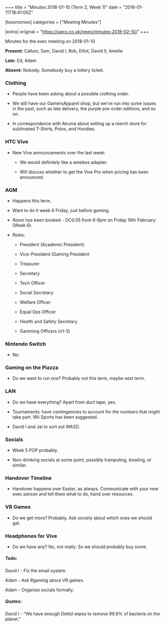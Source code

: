 +++
title = "Minutes 2018-01-10 (Term 2, Week 1)"
date = "2018-01-11T18:41:00Z"

[taxonomies]
categories = ["Meeting Minutes"]

[extra]
original = "https://uwcs.co.uk/news/minutes-2018-02-10/"
+++

<p>Minutes for the exec meeting on 2018-01-10</p>

<!-- more -->

**Present:** Callum, Sam, David I, Rob, Elliot, David II, Amelie

**Late:** Ed, Adam

**Absent:** Nobody. Somebody buy a lottery ticket.

  

### **Clothing**

- People have been asking about a possible clothing order.

- We still have our GamersApparel shop, but we've run into some issues in the past, such as late delivery, the purple pre-order editions, and so on.

- In correspondance with Akuma about setting up a merch store for sublimated T-Shirts, Polos, and Hoodies.

  

### **HTC Vive**

- New Vive announcements over the last week:

  - We would definitely like a wireless adapter.

  - Will discuss whether to get the Vive Pro when pricing has been announced.

  

### **AGM**

- Happens this term.

- Want to do it week 6 Friday, just before gaming.

- Room has been booked - OC0.05 from 6-8pm on Friday 16th February (Week 6).

- Roles:

  - President (Academic President)

  - Vice-President (Gaming President

  - Treasurer

  - Secretary

  - Tech Officer

  - Social Secretary

  - Welfare Officer

  - Equal Ops Officer

  - Health and Safety Secretary

  - Gamming Officers (x1-3)

  

### **Nintendo Switch**

- No.

  

### **Gaming on the Piazza**

- Do we want to run one? Probably not this term, maybe next term.

  

### **LAN**

- Do we have everything? Apart from duct tape, yes.

- Tournaments: have contingencies to account for the numbers that might take part. Wii Sports has been suggested.

- David I and Jai to sort out WASD.

  

### **Socials**

- Week 5 POP probably.

- Non-drinking socials at some point, possibly trampoling, bowling, or similar.

  

### **Handover Timeline**

- Handover happens over Easter, as always. Communicate with your new exec person and tell them what to do, hand over resources.

  

### **VR Games**

- Do we get more? Probably. Ask society about which ones we should get.

  

### **Headphones for Vive**

- Do we have any? No, not really. So we should probably buy some.

  

##### **Todo:**

David I - Fix the email system.

Adam - Ask \#gaming about VR games.

Adam - Organise socials formally.

  

##### **Quotes:**

David I - "We have enough Dettol wipes to remove 99.9% of bacteria on the planet."

